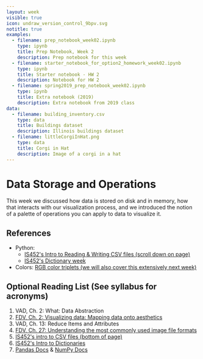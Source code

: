 ```yaml
---
layout: week
visible: true
icon: undraw_version_control_9bpv.svg
notitle: true
examples:
  - filename: prep_notebook_week02.ipynb
    type: ipynb
    title: Prep Notebook, Week 2
    description: Prep notebook for this week
  - filename: starter_notebook_for_option2_homework_week02.ipynb
    type: ipynb
    title: Starter notebook - HW 2
    description: Notebook for HW 2
  - filename: spring2019_prep_notebook_week02.ipynb
    type: ipynb
    title: Extra notebook (2019)
    description: Extra notebook from 2019 class
data:
  - filename: building_inventory.csv
    type: data
    title: Buildings dataset
    description: Illinois buildings dataset
  - filename: littleCorgiInHat.png
    type: data
    title: Corgi in Hat
    description: Image of a corgi in a hat
---
```


# Data Storage and Operations

This week we discussed how data is stored on disk and in memory, how that
interacts with our visualization process, and we introduced the notion of a
palette of operations you can apply to data to visualize it.

<!-- ## Downloads: Data

 * <a href="https://uiuc-ischool-dataviz.github.io/spring2019online/week02/building_inventory.csv" download>Building Inventory CSV file (building_inventory.csv)</a>
 * <a href="https://uiuc-ischool-dataviz.github.io/spring2019online/week01/images/stitch_reworked.png" download>Stitch Image (stitch_reworked.png)</a>
 * <a href="https://uiuc-ischool-dataviz.github.io/spring2019online/week04/data/littleCorgiInHat.png" download>Another practice image (littleCorgiInHat.png)</a>
 -->

## References

 * Python:
    * <a href="https://github.com/jnaiman/IS-452AO-Fall2019/blob/master/Lectures/Week-10-JSONandCSV.ipynb">IS452's Intro to Reading & Writing CSV files (scroll down on page)</a>
    * <a href="https://github.com/jnaiman/IS-452AO-Fall2019/blob/master/Lectures/Week-09-Dictionaries.ipynb">IS452's Dictionary week</a>
 * Colors: <a href="https://www.rapidtables.com/web/color/RGB_Color.html">RGB color triplets (we will also cover this extensively next week)</a>

## Optional Reading List (See syllabus for acronyms)

 1. VAD, Ch. 2: What: Data Abstraction 
 2. <a href="https://serialmentor.com/dataviz/aesthetic-mapping.html">FDV, Ch. 2: Visualizing data: Mapping data onto aesthetics</a> 
 3. VAD, Ch. 13: Reduce Items and Attributes 
 4. <a href="https://serialmentor.com/dataviz/image-file-formats.html">FDV, Ch. 27: Understanding the most commonly used image file formats</a> 
 5. <a href="https://github.com/jnaiman/IS-452AO-Fall2019/blob/master/Lectures/Week-10-JSONandCSV.ipynb">IS452's intro to CSV files (bottom of page)</a> 
 6. <a href="https://github.com/jnaiman/IS-452AO-Fall2019/blob/master/Lectures/Week-09-Dictionaries.ipynb">IS452's Intro to Dictionaries</a> 
 7. <a href="https://pandas.pydata.org/pandas-docs/stable/">Pandas Docs</a> & <a href="https://docs.scipy.org/doc/numpy/reference/">NumPy Docs</a> 
